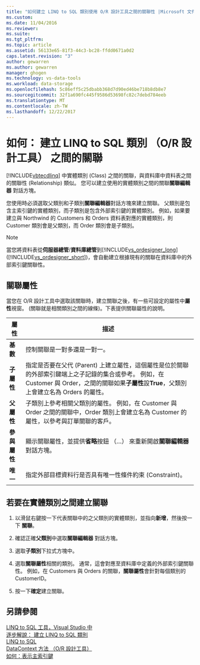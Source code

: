```yaml
---
title: "如何建立 LINQ to SQL 類別使用 O/R 設計工具之間的關聯性 |Microsoft 文件"
ms.custom: 
ms.date: 11/04/2016
ms.reviewer: 
ms.suite: 
ms.tgt_pltfrm: 
ms.topic: article
ms.assetid: 56133e65-81f3-44c3-bc28-ffdd0671a0d2
caps.latest.revision: "3"
author: gewarren
ms.author: gewarren
manager: ghogen
ms.technology: vs-data-tools
ms.workload: data-storage
ms.openlocfilehash: 5c86eff5c25dbabb368d7d90ed46be718b8db8e7
ms.sourcegitcommit: 32f1a690fc445f9586d53698fc82c7debd784eeb
ms.translationtype: MT
ms.contentlocale: zh-TW
ms.lasthandoff: 12/22/2017
---
```

# <a name="how-to-create-an-association-between-linq-to-sql-classes-or-designer"></a>如何： 建立 LINQ to SQL 類別 （O/R 設計工具） 之間的關聯
[!INCLUDE[vbtecdlinq](../data-tools/includes/vbtecdlinq_md.md)] 中實體類別 (Class) 之間的關聯，與資料庫中資料表之間的關聯性 (Relationship) 類似。 您可以建立使用的實體類別之間的關聯**關聯編輯器** 對話方塊。  
  
您使用時必須選取父類別和子類別**關聯編輯器**對話方塊來建立關聯。 父類別是包含主索引鍵的實體類別，而子類別是包含外部索引鍵的實體類別。 例如，如果要建立與 Northwind 的 Customers 和 Orders 資料表對應的實體類別，則 Customer 類別會是父類別，而 Order 類別會是子類別。  
  
> [!NOTE]
>  當您將資料表從**伺服器總管**/**資料庫總管**到[!INCLUDE[vs_ordesigner_long](../data-tools/includes/vs_ordesigner_long_md.md)]([!INCLUDE[vs_ordesigner_short](../data-tools/includes/vs_ordesigner_short_md.md)])，會自動建立根據現有的關聯在資料庫中的外部索引鍵關聯性。  

## <a name="association-properties"></a>關聯屬性
當您在 O/R 設計工具中選取該關聯時，建立關聯之後，有一些可設定的屬性中**屬性**視窗。 (關聯就是相關類別之間的線條)。下表提供關聯屬性的說明。  
  
|屬性|描述|  
|--------------|-----------------|  
|**基數**|控制關聯是一對多還是一對一。|  
|**子屬性**|指定是否要在父代 (Parent) 上建立屬性，這個屬性是位於關聯的外部索引鍵端上之子記錄的集合或參考。 例如，在 Customer 與 Order，之間的關聯如果**子屬性**設**True**，父類別上會建立名為 Orders 的屬性。|  
|**父屬性**|子類別上參考相關父類別的屬性。 例如，在 Customer 與 Order 之間的關聯中，Order 類別上會建立名為 Customer 的屬性，以參考與訂單關聯的客戶。|  
|**參與屬性**|顯示關聯屬性，並提供**省略**按鈕 （…） 來重新開啟**關聯編輯器** 對話方塊。|  
|**唯一**|指定外部目標資料行是否具有唯一性條件約束 (Constraint)。|  
  
## <a name="to-create-an-association-between-entity-classes"></a>若要在實體類別之間建立關聯
  
1.  以滑鼠右鍵按一下代表關聯中的之父類別的實體類別，並指向**新增**，然後按一下 **關聯**。  
  
2.  確認正確**父類別**中選取**關聯編輯器** 對話方塊。  
  
3.  選取**子類別**下拉式方塊中。  
  
4.  選取**關聯屬性**相關的類別。 通常，這會對應至資料庫中定義的外部索引鍵關聯性。 例如，在 Customers 與 Orders 的關聯，**關聯屬性**會針對每個類別的 CustomerID。  
  
5.  按一下**確定**建立關聯。  
  
## <a name="see-also"></a>另請參閱
[LINQ to SQL 工具，Visual Studio 中](../data-tools/linq-to-sql-tools-in-visual-studio2.md)   
[逐步解說： 建立 LINQ to SQL 類別](how-to-create-linq-to-sql-classes-mapped-to-tables-and-views-o-r-designer.md)   
[LINQ to SQL](/dotnet/framework/data/adonet/sql/linq/index)   
[DataContext 方法 （O/R 設計工具）](../data-tools/datacontext-methods-o-r-designer.md)   
[如何：表示主索引鍵](/dotnet/framework/data/adonet/sql/linq/how-to-represent-primary-keys)